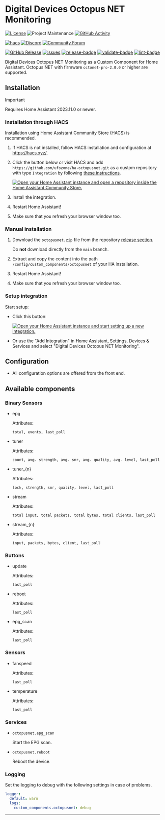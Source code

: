 # Digital Devices Octopus NET Monitoring

[![License][license-shield]](LICENSE)
![Project Maintenance][maintenance-shield]
[![GitHub Activity][commits-shield]][commits]

[![hacs][hacsbadge]][hacs]
[![Discord][discord-shield]][discord]
[![Community Forum][forum-shield]][forum]

[![GitHub Release][release-shield]][releases]
[![issues][issues-shield]][issues-link]
[![release-badge]][release-workflow]
[![validate-badge]][validate-workflow]
[![lint-badge]][lint-workflow]

Digital Devices Octopus NET Monitoring as a Custom Component for Home Assistant. Octopus NET with firmware `octonet-pro-2.0.0` or higher are supported.

## Installation

> [!IMPORTANT]
> Requires Home Assistant 2023.11.0 or newer.

### Installation through HACS

Installation using Home Assistant Community Store (HACS) is recommended.

1. If HACS is not installed, follow HACS installation and configuration at <https://hacs.xyz/>.

2. Click the button below or visit HACS and add `https://github.com/ufozone/ha-octopusnet.git` as a custom repository with type `Integration` by following [these instructions](https://hacs.xyz/docs/faq/custom_repositories/).

    [![Open your Home Assistant instance and open a repository inside the Home Assistant Community Store.](https://my.home-assistant.io/badges/hacs_repository.svg)](https://my.home-assistant.io/redirect/hacs_repository/?owner=ufozone&repository=ha-octopusnet&category=integration)

3. Install the integration.

4. Restart Home Assistant!

5. Make sure that you refresh your browser window too.

### Manual installation

1. Download the `octopusnet.zip` file from the repository [release section](https://github.com/ufozone/ha-octopusnet/releases).

   Do **not** download directly from the `main` branch.

2. Extract and copy the content into the path `/config/custom_components/octopusnet` of your HA installation.

3. Restart Home Assistant!

4. Make sure that you refresh your browser window too.

### Setup integration

Start setup:

* Click this button:

    [![Open your Home Assistant instance and start setting up a new integration.](https://my.home-assistant.io/badges/config_flow_start.svg)](https://my.home-assistant.io/redirect/config_flow_start/?domain=octopusnet)

* Or use the "Add Integration" in Home Assistant, Settings, Devices & Services and select "Digital Devices Octopus NET Monitoring".

## Configuration

* All configuration options are offered from the front end.

## Available components

### Binary Sensors

* epg

  Attributes:

  ```text
  total, events, last_poll
  ```

* tuner

  Attributes:

  ```text
  count, avg. strength, avg. snr, avg. quality, avg. level, last_poll
  ```

* tuner_{n}

  Attributes:

  ```text
  lock, strength, snr, quality, level, last_poll
  ```

* stream

  Attributes:

  ```text
  total input, total packets, total bytes, total clients, last_poll
  ```

* stream_{n}

  Attributes:

  ```text
  input, packets, bytes, client, last_poll
  ```

### Buttons

* update

  Attributes:

  ```text
  last_poll
  ```

* reboot

  Attributes:

  ```text
  last_poll
  ```

* epg_scan

  Attributes:

  ```text
  last_poll
  ```

### Sensors

* fanspeed

  Attributes:

  ```text
  last_poll
  ```

* temperature

  Attributes:

  ```text
  last_poll
  ```

### Services

* `octopusnet.epg_scan`

    Start the EPG scan.

* `octopusnet.reboot`

    Reboot the device.

### Logging

Set the logging to debug with the following settings in case of problems.

```yaml
logger:
  default: warn
  logs:
    custom_components.octopusnet: debug
```

***

[commits-shield]: https://img.shields.io/github/commit-activity/y/ufozone/ha-octopusnet?style=for-the-badge
[commits]: https://github.com/ufozone/ha-octopusnet/commits/main
[license-shield]: https://img.shields.io/github/license/ufozone/ha-octopusnet.svg?style=for-the-badge
[maintenance-shield]: https://img.shields.io/badge/maintainer-ufozone-blue.svg?style=for-the-badge

[hacs]: https://github.com/custom-components/hacs
[hacsbadge]: https://img.shields.io/badge/HACS-Custom-orange.svg?style=for-the-badge
[discord]: https://discord.gg/Qa5fW2R
[discord-shield]: https://img.shields.io/discord/330944238910963714.svg?style=for-the-badge
[forum-shield]: https://img.shields.io/badge/community-forum-brightgreen.svg?style=for-the-badge
[forum]: https://community.home-assistant.io/

[releases]: https://github.com/ufozone/ha-octopusnet/releases
[release-shield]: https://img.shields.io/github/v/release/ufozone/ha-octopusnet?style=flat

[issues-shield]: https://img.shields.io/github/issues/ufozone/ha-octopusnet?style=flat
[issues-link]: https://github.com/ufozone/ha-octopusnet/issues

[lint-badge]: https://github.com/ufozone/ha-octopusnet/actions/workflows/lint.yaml/badge.svg
[lint-workflow]: https://github.com/ufozone/ha-octopusnet/actions/workflows/lint.yaml
[validate-badge]: https://github.com/ufozone/ha-octopusnet/actions/workflows/validate.yaml/badge.svg
[validate-workflow]: https://github.com/ufozone/ha-octopusnet/actions/workflows/validate.yaml
[release-badge]: https://github.com/ufozone/ha-octopusnet/actions/workflows/release.yaml/badge.svg
[release-workflow]: https://github.com/ufozone/ha-octopusnet/actions/workflows/release.yaml
